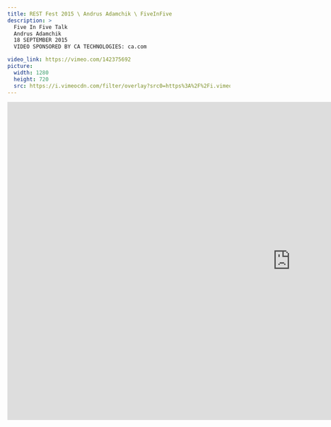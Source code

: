 ```yaml
---
title: REST Fest 2015 \ Andrus Adamchik \ FiveInFive
description: >
  Five In Five Talk
  Andrus Adamchik
  18 SEPTEMBER 2015
  VIDEO SPONSORED BY CA TECHNOLOGIES: ca.com

video_link: https://vimeo.com/142375692
picture:
  width: 1280
  height: 720
  src: https://i.vimeocdn.com/filter/overlay?src0=https%3A%2F%2Fi.vimeocdn.com%2Fvideo%2F539648477_1280x720.jpg&src1=http%3A%2F%2Ff.vimeocdn.com%2Fp%2Fimages%2Fcrawler_play.png
---
```

<iframe src="https://player.vimeo.com/video/142375692?title=0&byline=0&portrait=0&badge=0&autopause=0&player_id=0" width="1280" height="720" frameborder="0" title="REST Fest 2015 \ Andrus Adamchik \ FiveInFive" webkitallowfullscreen mozallowfullscreen allowfullscreen></iframe>